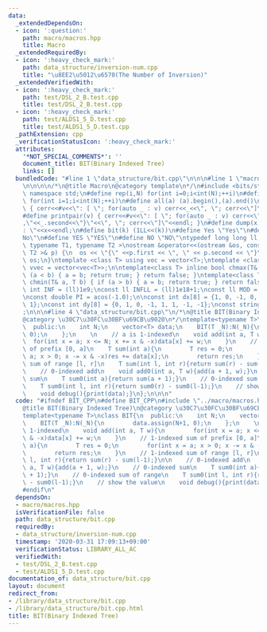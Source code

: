 ```yaml
---
data:
  _extendedDependsOn:
  - icon: ':question:'
    path: macro/macros.hpp
    title: Macro
  _extendedRequiredBy:
  - icon: ':heavy_check_mark:'
    path: data_structure/inversion-num.cpp
    title: "\u8EE2\u5012\u6570(The Number of Inversion)"
  _extendedVerifiedWith:
  - icon: ':heavy_check_mark:'
    path: test/DSL_2_B.test.cpp
    title: test/DSL_2_B.test.cpp
  - icon: ':heavy_check_mark:'
    path: test/ALDS1_5_D.test.cpp
    title: test/ALDS1_5_D.test.cpp
  _pathExtension: cpp
  _verificationStatusIcon: ':heavy_check_mark:'
  attributes:
    '*NOT_SPECIAL_COMMENTS*': ''
    document_title: BIT(Binary Indexed Tree)
    links: []
  bundledCode: "#line 1 \"data_structure/bit.cpp\"\n\n\n#line 1 \"macro/macros.hpp\"\
    \n\n\n\n/*\n@title Macro\n@category template\n*/\n#include <bits/stdc++.h>\nusing\
    \ namespace std;\n#define rep(i,N) for(int i=0;i<int(N);++i)\n#define rep1(i,N)\
    \ for(int i=1;i<int(N);++i)\n#define all(a) (a).begin(),(a).end()\n#define print(v)\
    \ { cerr<<#v<<\": [ \"; for(auto _ : v) cerr<<_<<\", \"; cerr<<\"]\"<<endl; }\n\
    #define printpair(v) { cerr<<#v<<\": [ \"; for(auto _ : v) cerr<<\"{\"<<_.first<<\"\
    ,\"<<_.second<<\"}\"<<\", \"; cerr<<\"]\"<<endl; }\n#define dump(x) cerr<<#x<<\"\
    : \"<<x<<endl;\n#define bit(k) (1LL<<(k))\n#define Yes \"Yes\"\n#define No \"\
    No\"\n#define YES \"YES\"\n#define NO \"NO\"\ntypedef long long ll;\n\ntemplate<\
    \ typename T1, typename T2 >\nostream &operator<<(ostream &os, const pair< T1,\
    \ T2 >& p) {\n  os << \"{\" <<p.first << \", \" << p.second << \"}\";\n  return\
    \ os;\n}\ntemplate <class T> using vec = vector<T>;\ntemplate <class T> using\
    \ vvec = vector<vec<T>>;\n\ntemplate<class T> inline bool chmax(T& a, T b) { if\
    \ (a < b) { a = b; return true; } return false; }\ntemplate<class T> inline bool\
    \ chmin(T& a, T b) { if (a > b) { a = b; return true; } return false; }\n\nconst\
    \ int INF = (ll)1e9;\nconst ll INFLL = (ll)1e18+1;\nconst ll MOD = (ll)1e9+7;\n\
    \nconst double PI = acos(-1.0);\n\nconst int dx[8] = {1, 0, -1, 0, 1, -1, -1,\
    \ 1};\nconst int dy[8] = {0, 1, 0, -1, 1, 1, -1, -1};\nconst string dir = \"DRUL\"\
    ;\n\n\n#line 4 \"data_structure/bit.cpp\"\n/*\n@title BIT(Binary Indexed Tree)\n\
    @category \u30C7\u30FC\u30BF\u69CB\u9020\n*/\ntemplate<typename T>\nclass BIT{\n\
    \  public:\n    int N;\n    vector<T> data;\n    BIT(T _N):N(_N){\n        data.assign(N+1,\
    \ 0);\n    };\n    \n    // a is 1-indexed\n    void add(int a, T w){\n      \
    \  for(int x = a; x <= N; x += x & -x)data[x] += w;\n    }\n    // 1-indexed sum\
    \ of prefix [0, a]\n    T sum(int a){\n        T res = 0;\n        for(int x =\
    \ a; x > 0; x -= x & -x)res += data[x];\n        return res;\n    }\n    // 1-indexed\
    \ sum of range [l, r]\n    T sum(int l, int r){return sum(r) - sum(l-1);}\n\n\
    \    // 0-indexed add\n    void add0(int a, T w){add(a + 1, w);}\n    // 0-indexed\
    \ sum\n    T sum0(int a){return sum(a + 1);}\n    // 0-indexed sum of range\n\
    \    T sum0(int l, int r){return sum0(r) - sum0(l-1);}\n    // show the value\n\
    \    void debug(){print(data);}\n};\n\n\n"
  code: "#ifndef BIT_CPP\n#define BIT_CPP\n#include \"../macro/macros.hpp\"\n/*\n\
    @title BIT(Binary Indexed Tree)\n@category \u30C7\u30FC\u30BF\u69CB\u9020\n*/\n\
    template<typename T>\nclass BIT{\n  public:\n    int N;\n    vector<T> data;\n\
    \    BIT(T _N):N(_N){\n        data.assign(N+1, 0);\n    };\n    \n    // a is\
    \ 1-indexed\n    void add(int a, T w){\n        for(int x = a; x <= N; x += x\
    \ & -x)data[x] += w;\n    }\n    // 1-indexed sum of prefix [0, a]\n    T sum(int\
    \ a){\n        T res = 0;\n        for(int x = a; x > 0; x -= x & -x)res += data[x];\n\
    \        return res;\n    }\n    // 1-indexed sum of range [l, r]\n    T sum(int\
    \ l, int r){return sum(r) - sum(l-1);}\n\n    // 0-indexed add\n    void add0(int\
    \ a, T w){add(a + 1, w);}\n    // 0-indexed sum\n    T sum0(int a){return sum(a\
    \ + 1);}\n    // 0-indexed sum of range\n    T sum0(int l, int r){return sum0(r)\
    \ - sum0(l-1);}\n    // show the value\n    void debug(){print(data);}\n};\n\n\
    #endif\n"
  dependsOn:
  - macro/macros.hpp
  isVerificationFile: false
  path: data_structure/bit.cpp
  requiredBy:
  - data_structure/inversion-num.cpp
  timestamp: '2020-03-31 17:09:13+09:00'
  verificationStatus: LIBRARY_ALL_AC
  verifiedWith:
  - test/DSL_2_B.test.cpp
  - test/ALDS1_5_D.test.cpp
documentation_of: data_structure/bit.cpp
layout: document
redirect_from:
- /library/data_structure/bit.cpp
- /library/data_structure/bit.cpp.html
title: BIT(Binary Indexed Tree)
---
```

